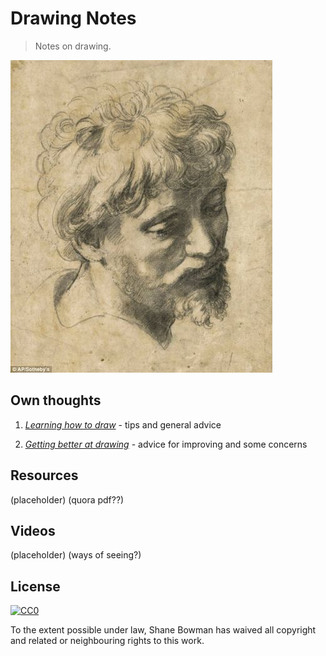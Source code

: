 
# Drawing Notes

> Notes on drawing.

![Head of an Apostle - Raphael Sanzio](img/head-of-an-apostle.jpg)

## Own thoughts

1. *[Learning how to draw](docs/learning-to-draw.md)* - tips and general advice

2. *[Getting better at drawing](docs/getting-better-at-drawing.md)* - advice for improving and some concerns

## Resources
(placeholder)
(quora pdf??)

## Videos
(placeholder)
(ways of seeing?)

## License

[![CC0](http://i.creativecommons.org/p/zero/1.0/88x31.png)](http://creativecommons.org/publicdomain/zero/1.0/)

To the extent possible under law, Shane Bowman has waived all copyright and related or neighbouring rights to this work.

